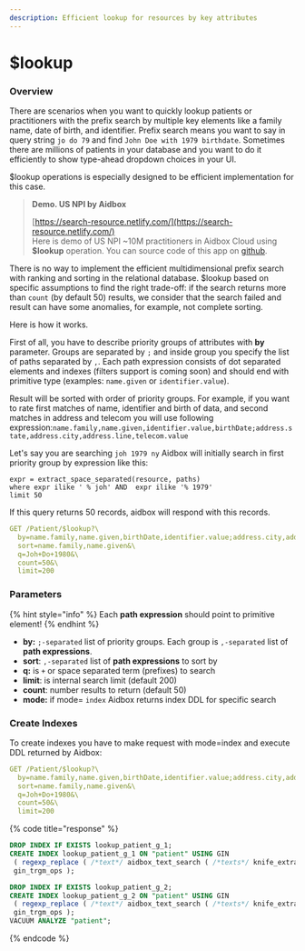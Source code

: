 ```yaml
---
description: Efficient lookup for resources by key attributes
---
```


# $lookup

### Overview

There are scenarios when you want to quickly lookup patients or practitioners with the prefix search by multiple key elements like a family name, date of birth, and identifier. Prefix search means you want to say in query string `jo do 79` and find `John Doe with 1979 birthdate`. Sometimes there are millions of patients in your database and you want to do it efficiently to show type-ahead dropdown choices in your UI.

$lookup operations is especially designed to be efficient implementation for this case.

> **Demo. US NPI by Aidbox**
>
> [https://search-resource.netlify.com/](https://search-resource.netlify.com/)  
> Here is demo of US NPI ~10M practitioners in Aidbox Cloud using **$lookup** operation. You can source code of this app on [github](https://github.com/Aidbox/usnpi-ui).

There is no way to implement the efficient multidimensional prefix search with ranking and sorting in the relational database. $lookup based on specific assumptions to find the right trade-off: if the search returns more than `count` \(by default 50\) results, we consider that the search failed and result can have some anomalies, for example, not complete sorting.

Here is how it works.

First of all, you have to describe priority groups of attributes with **by** parameter.  Groups are separated by `;` and inside group you specify the list of paths separated by `,`.  Each path expression consists of dot separated elements and indexes \(filters support is coming soon\) and should end with primitive type \(examples: `name.given` or `identifier.value`\).

Result will be sorted with order of priority groups. For example, if you want to rate first matches of name, identifier and birth of data, and second matches in address and telecom you will use following expression:`name.family,name.given,identifier.value,birthDate;address.state,address.city,address.line,telecom.value`

Let's say you are searching `joh 1979 ny` Aidbox will initially search in first priority group by expression like this: 

```text
expr = extract_space_separated(resource, paths) 
where expr ilike ' % joh' AND  expr ilike '% 1979'
limit 50
```

If this query returns  50 records, aidbox will respond with this records.

```yaml
GET /Patient/$lookup?\
  by=name.family,name.given,birthDate,identifier.value;address.city,address.line&\
  sort=name.family,name.given&\
  q=Joh+Do+1980&\
  count=50&\
  limit=200
```

### Parameters

{% hint style="info" %}
Each **path expression** should point to primitive element!
{% endhint %}

* **by:** `;-separated` list of priority groups. Each group is `,-separated` list of **path expressions**.
* **sort**:  `,-separated` list of **path expressions** to sort by
* **q:** is `+` or space separated term \(prefixes\) to search
* **limit**: is internal search limit \(default 200\)
* **count**: number results to return \(default 50\)
* **mode:** if mode= `index` Aidbox returns index DDL for specific search

### Create Indexes

To create indexes you have to make request with mode=index and execute DDL returned by Aidbox:

```yaml
GET /Patient/$lookup?\
  by=name.family,name.given,birthDate,identifier.value;address.city,address.line&\
  sort=name.family,name.given&\
  q=Joh+Do+1980&\
  count=50&\
  limit=200
```

{% code title="response" %}
```sql
DROP INDEX IF EXISTS lookup_patient_g_1;
CREATE INDEX lookup_patient_g_1 ON "patient" USING GIN 
 ( regexp_replace ( /*text*/ aidbox_text_search ( /*texts*/ knife_extract_text ( /*doc*/ resource , /*expr*/ $$[["name","family"],["name","given"],["birthDate"],["identifier","value"]]$$ ) ) , /*regexp*/ '[ -.,";:'']+' , /*repl*/ ' ' , /*flag*/ 'g' ) 
 gin_trgm_ops );

DROP INDEX IF EXISTS lookup_patient_g_2;
CREATE INDEX lookup_patient_g_2 ON "patient" USING GIN 
 ( regexp_replace ( /*text*/ aidbox_text_search ( /*texts*/ knife_extract_text ( /*doc*/ resource , /*expr*/ $$[["name","family"],["name","given"],["birthDate"],["identifier","value"],["address","city"],["address","line"]]$$ ) ) , /*regexp*/ '[ -.,";:'']+' , /*repl*/ ' ' , /*flag*/ 'g' ) 
 gin_trgm_ops );
VACUUM ANALYZE "patient";
```
{% endcode %}

### 

